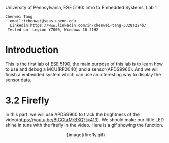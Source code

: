 University of Pennsylvania, ESE 5190: Intro to Embedded Systems, Lab 1
```
Chenwei Tang
  email:tchenwei@seas.upenn.edu
  Linkedin:https://www.linkedin.com/in/chenwei-tang-3328a224b/
 Tested on: Legion Y7000, Windows 10 21H2
```
# Introduction
This is the first lab of ESE 5190, the main purpose of this lab is to learn how to use and debug a MCU(RP2040) and a sensor(APDS9960). And we will finish a embedded system which can use an interesting way to display the sensor data.
# 3.2 Firefly
In this part, we will use APDS9960 to track the brightness of the video(https://youtu.be/BtCGtaMrBXQ?t=413). We should make our little LED shine in tune with the firefly in the video. Here is a gif showing the function.
<center>
![image](firefly.gif)
</center>
